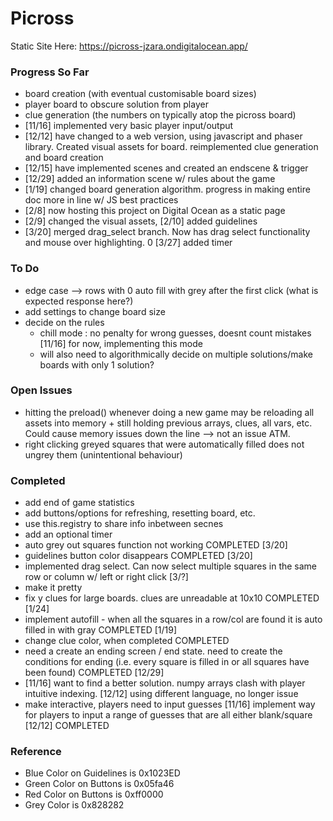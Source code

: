 # Picross

Static Site Here: https://picross-jzara.ondigitalocean.app/

### Progress So Far
- board creation (with eventual customisable board sizes)
- player board to obscure solution from player
- clue generation (the numbers on typically atop the picross board) 
- [11/16] implemented very basic player input/output
- [12/12] have changed to a web version, using javascript and phaser library. Created visual assets for board. reimplemented clue generation and board creation
- [12/15] have implemented scenes and created an endscene & trigger
- [12/29] added an information scene w/ rules about the game
- [1/19] changed board generation algorithm. progress in making entire doc more in line w/ JS best practices
- [2/8] now hosting this project on Digital Ocean as a static page
- [2/9] changed the visual assets, [2/10] added guidelines
- [3/20] merged drag_select branch. Now has drag select functionality and mouse over highlighting.
0 [3/27] added timer

### To Do
- edge case --> rows with 0 auto fill with grey after the first click (what is expected response here?)
- add settings to change board size
- decide on the rules 
    - chill mode : no penalty for wrong guesses, doesnt count mistakes [11/16] for now, implementing this mode
    - will also need to algorithmically decide on multiple solutions/make boards with only 1 solution?

### Open Issues
- hitting the preload() whenever doing a new game may be reloading all assets into memory + still holding previous arrays, clues, all vars, etc. Could cause memory issues down the line --> not an issue ATM.
- right clicking greyed squares that were automatically filled does not ungrey them (unintentional behaviour)


### Completed
- add end of game statistics
- add buttons/options for refreshing, resetting board, etc.
- use this.registry to share info inbetween secnes 
- add an optional timer
- auto grey out squares function not working COMPLETED [3/20]
- guidelines button color disappears COMPLETED [3/20]
- implemented drag select. Can now select multiple squares in the same row or column w/ left or right click [3/?]
- make it pretty
- fix y clues for large boards. clues are unreadable at 10x10 COMPLETED [1/24]
- implement autofill - when all the squares in a row/col are found it is auto filled in with gray COMPLETED [1/19]
- change clue color, when completed COMPLETED
- need a create an ending screen / end state. need to create the conditions for ending (i.e. every square is filled in or all squares have been found) COMPLETED [12/29]
- [11/16] want to find a better solution. numpy arrays clash with player intuitive indexing. [12/12] using different language, no longer issue
- make interactive, players need to input guesses [11/16] implement way for players to input a range of guesses that are all either blank/square [12/12] COMPLETED


### Reference
- Blue Color on Guidelines is 0x1023ED
- Green Color on Buttons is 0x05fa46
- Red Color on Buttons is 0xff0000
- Grey Color is 0x828282


